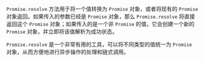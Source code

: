 

`Promise.resolve` 方法用于将一个值转换为 `Promise` 对象，或者将现有的 `Promise` 对象返回。如果传入的参数已经是 `Promise` 对象，那么 `Promise.resolve` 将直接返回这个 `Promise` 对象；如果传入的是一个非 `Promise` 的值，它会创建一个新的 `Promise` 对象，并立即将该值解析为成功状态。


`Promise.resolve` 是一个非常有用的工具，可以将不同类型的值统一为 `Promise` 对象，从而方便地进行异步操作的处理和链式调用。